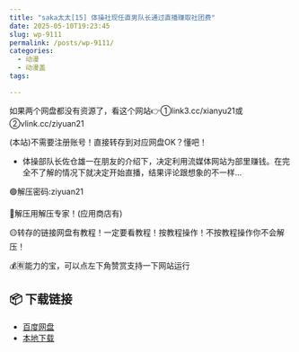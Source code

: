 ```yaml
---
title: "saka太太[15] 体操社现任直男队长通过直播赚取社团费"
date: 2025-05-10T19:23:45
slug: wp-9111
permalink: /posts/wp-9111/
categories:
  - 动漫
  - 动漫盖
tags:

---
```


如果两个网盘都没有资源了，看这个网站👉①link3.cc/xianyu21或②vlink.cc/ziyuan21

(本站)不需要注册账号！直接转存到对应网盘OK？懂吧！

*   体操部队长佐仓雄一在朋友的介绍下，决定利用流媒体网站为部里赚钱。在完全不了解的情况下就决定开始直播，结果评论跟想象的不一样…

🟢解压密码:ziyuan21

🔵解压用解压专家！(应用商店有)

🟡转存的链接网盘有教程！一定要看教程！按教程操作！不按教程操作你不会解压！

💰🈶能力的宝，可以点左下角赞赏支持一下网站运行

## 📦 下载链接
- [百度网盘](https://blziyuan21.com/pay-download/9111?key=118ac3a1d0&down_id=0)
- [本地下载](https://blziyuan21.com/pay-download/9111?key=118ac3a1d0&down_id=1)

